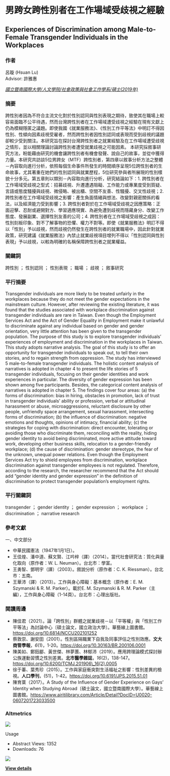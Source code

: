 # 男跨女跨性別者在工作場域受歧視之經驗

## Experiences of Discrimination among Male-to-Female Transgender Individuals in the Workplaces

### 作者
呂璇 (Hsuan Lu)  
Advisor: 許雅惠  

_[國立暨南國際大學/人文學院/社會政策與社會工作學系/碩士(2019年)](https://doi.org/10.6837/ncnu201900143)_

### 摘要
跨性別者因為不符合主流文化對於性別認同與性別表現之期待，致使其在職場上較容易面臨不公平待遇，然而台灣跨性別者在工作場域遭受歧視之經驗在現有文獻上仍為模糊隱匿之議題。即使我國《就業服務法》、《性別工作平等法》中明訂不得因性別、性傾向因素歧視受雇者，然而跨性別者因性別認同或表現而受到歧視的議題卻較少受到關注。本研究旨在探討台灣跨性別者之就業經驗及在工作場域遭受歧視之情形，並以相關理論討論跨性別者遭受就業歧視之可能因素。 本研究採敘事研究方法，盼能藉由研究的機會讓跨性別者有機會發聲、說自己的故事，並從中獲得力量。本研究共訪談5位男跨女（MTF）跨性別者，第四章以敘事分析方法之整體－內容取向進行分析，依照每個生命事件所發生的時間順序呈現5位跨性別者的生命故事，尤其著重在她們的性別認同與就業歷程，5位研究參與者所展現的性別樣貌十分多元。第五章則以類別－內容取向進行分析，研究結論如下：1. 跨性別者在工作場域受歧視之型式：招募歧視、升遷遭遇阻礙、工作能力或專業度受到質疑、言語或態度騷擾與歧視、微侵略、被出櫃、空間不友善、性騷擾、交叉性歧視；2. 跨性別者在工作場域受歧視之影響：產生負面情緒與想法、改變對親密關係的看法，以及經濟能力受到影響；3. 跨性別者對於在工作場域受歧視之因應策略：正面迎擊、忍耐或避開對方、學習適應現實、為避免遭到歧視而隱藏身分、改變工作態度、發展副業、選擇性別友善的公司；4. 跨性別者在工作場域受歧視之成因：性別刻板印象、對不了解事物的恐懼、權力不對等。即使《就業服務法》明訂不得以「性別」予以歧視，然而歧視仍然發生在跨性別者的就業職場中，因此針對就業政策，研究建議《就業服務法》內禁止就業歧視項目增列不得以「性別認同與性別表現」予以歧視，以較為明確的名稱保障跨性別者之就業權益。

### 關鍵詞
跨性別 ； 性別認同 ； 性別表現 ； 職場 ； 歧視 ； 敘事研究

### 平行摘要
Transgender individuals are more likely to be treated unfairly in the workplaces because they do not meet the gender expectations in the mainstream culture. However, after reviewing the existing literature, it was found that the studies associated with workplace discrimination against transgender individuals are rare in Taiwan. Even though the Employment Services Act and the Act of Gender Equality in Employment make it unlawful to discriminate against any individual based on gender and gender orientation, very little attention has been given to the transgender population. The purpose of this study is to explore transgender individuals’ experiences of employment and discrimination in the workplaces in Taiwan. This study adopts narrative analysis. The goal of this study is to offer an opportunity for transgender individuals to speak out, to tell their own stories, and to regain strength from oppression. The study has interviewed 5 male-to-female transgender individuals. The holistic content analysis of narratives is adopted in chapter 4 to present the life stories of 5 transgender individuals, focusing on their gender identities and work experiences in particular. The diversity of gender expression has been shown among five participants. Besides, the categorical content analysis of narratives is adopted in chapter 5. The findings cover four areas: (a) the forms of discrimination: bias in hiring, obstacles in promotion, lack of trust in transgender individuals’ ability or profession, verbal or attitudinal harassment or abuse, microaggressions, reluctant disclosure by other people, unfriendly space arrangement, sexual harassment, intersecting forms of discrimination; (b) the influence of discrimination: negative emotions and thoughts, opinions of intimacy, financial ability; (c) the strategies for coping with discrimination: direct encounter, tolerating or avoiding those who discriminate them, reconciling with the reality, hiding gender identity to avoid being discriminated, more active attitude toward work, developing other business skills, relocation to a gender-friendly workplace; (d) the cause of discrimination: gender stereotype, the fear of the unknown, unequal power relations. Even though the Employment Services Act try to shield employees from discrimination, workplace discrimination against transgender employees is not regulated. Therefore, according to the research, the researcher recommend that the Act should add “gender identity and gender expression” in the definition of discrimination to protect transgender population’s employment rights.

### 平行關鍵詞
transgender ； gender identity ； gender expression ； workplace ； discrimination ； narrative research

### 參考文獻
一、中文部分

- 中華民國憲法（1947年1月1日）。
- 王佳煌、潘中道、蘇文賢、江吟梓（譯）（2014）。當代社會研究法：質化與量化取向（原作者：W. L. Neuman）。台北市：學富。
- 王勇智、鄧明宇（譯）（2003）。敘說分析（原作者：C. K. Riessman）。台北市：五南。
- 王華沛（譯）（2013）。工作與身心障礙：基本概念（原作者：E. M. Szymanski & R. M. Parker）。載於E. M. Szymanski & R. M. Parker（主編），工作與身心障礙（1-14頁）。台北市：心理出版社。

### 閱讀周邊
- 陳佳君（2021）。論「跨性別」群體之就業歧視－以「平等權」與「性別工作平等法」為討論中心〔碩士論文，國立政治大學〕。華藝線上圖書館。https://doi.org/10.6814/NCCU202101252
- 蔡敦崇、謝安田（2001）。性別區隔職業下自我及同事評估之性別效應。**文大商管學報**，_6_(1)，1-20。https://doi.org/10.30163/BR.200106.0001
- 陳美如、鄭鈺郿、黃世傑、林夢蕙、林郁沛（2019）。應用跨理論模式探討辦公族運動習慣之性別差異。**北市醫學雜誌**，_16_(2)，138-147。https://doi.org/10.6200/TCMJ.201906\_16(2).0005
- 徐于蓁、葉秀珍（2015）。工作與家庭衝突對生活福祉之影響：性別差異的檢視。**人口學刊**，(51)，1-42。https://doi.org/10.6191/JPS.2015.51.01
- 陳育棻（2017）。A Study of the Influence of Gender Experience on Gays’ Identity when Studying Abroad〔碩士論文，國立暨南國際大學〕。華藝線上圖書館。https://www.airitilibrary.com/Article/Detail?DocID=U0020-0607201723033500

### Altmetrics
![](//cdn.plu.mx/01b30309c878a019f260d2d9b9773b0c/plumx-inverse-logo.png)

Usage

- Abstract Views: 1352
- Downloads: 76

![](//cdn.plu.mx/01b30309c878a019f260d2d9b9773b0c/plumx-logo.png)

**[View details](https://plu.mx/a/?doi=10.6837%2fncnu201900143&theme=plum-bigben-theme "PlumX Metrics Detail Page")**